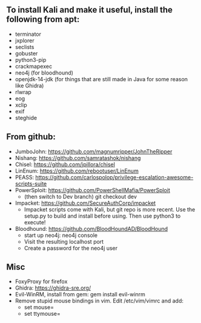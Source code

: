 ## To install Kali and make it useful, install the following from apt:

- terminator
- jxplorer
- seclists
- gobuster
- python3-pip
- crackmapexec
- neo4j (for bloodhound)
- openjdk-14-jdk (for things that are still made in Java for some reason like Ghidra)
- rlwrap
- eog
- xclip
- exif
- steghide

## From github:
- JumboJohn: https://github.com/magnumripper/JohnTheRipper
- Nishang: https://github.com/samratashok/nishang
- Chisel: https://github.com/jpillora/chisel
- LinEnum: https://github.com/rebootuser/LinEnum
- PEASS: https://github.com/carlospolop/privilege-escalation-awesome-scripts-suite
- PowerSploit: https://github.com/PowerShellMafia/PowerSploit
  - (then switch to Dev branch) git checkout dev
- Impacket: https://github.com/SecureAuthCorp/impacket
  - Impacket scripts come with Kali, but git repo is more recent. Use the setup.py to build and install before using. Then use python3 to execute!
- Bloodhound: https://github.com/BloodHoundAD/BloodHound
  - start up neo4j: neo4j console
  - Visit the resulting localhost port
  - Create a password for the neo4j user

## Misc
- FoxyProxy for firefox
- Ghidra: https://ghidra-sre.org/
- Evil-WinRM, install from gem: gem install evil-winrm
- Remove stupid mouse bindings in vim. Edit /etc/vim/vimrc and add:
  - set mouse=
  - set ttymouse=
